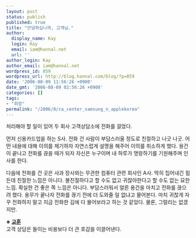 ```yaml
---
layout: post
status: publish
published: true
title: "안녕하십니까, 고객님."
author:
  display_name: Kay
  login: Kay
  email: iam@hannal.net
  url: ''
author_login: Kay
author_email: iam@hannal.net
wordpress_id: 859
wordpress_url: http://blog.hannal.com/blog/?p=859
date: '2006-08-09 11:56:26 +0900'
date_gmt: '2006-08-09 02:56:26 +0900'
categories: []
tags:
- "희망"
permalink: "/2006/8/ca_center_samsung_n_applekorea"
---
```

<p>처리해야 할 일이 있어 두 회사 고객상담소에 전화를 걸었다.</p>
<p>먼저 신용카드업을 하는 S사. 전화 건 사람이 부담스러울 정도로 친절하고 나긋 나긋. 어떤 내용에 대해 이의를 제기하자 자연스럽게 설명을 해주어 이의를 취소하게 했다. 용건이 끝나고 전화를 끊을 때가 되자 자신은 누구이며 내 하루가 명랑하기를 기원해주며 인사를 한다.</p>
<p>다음에 전화를 건 곳은 사과 장사와는 무관한 컴퓨터 관련 회사인 A사. 딱히 집어내긴 힘든데 친절한 느낌은 아니다. 불친절하다고 할 수도 없고 귀찮아한다고 할 수도 없는 묘한 느낌. 확실한 건 좋은 쪽 느낌은 아니다. 부담스러워서 얼른 용건을 마치고 전화를 끊으려 했다. 용무가 끝나자 전화를 끊기 전에 더 도와줄 일 없냐고 물어본다. 마치 귀찮게 자꾸 전화하지 말고 지금 전화한 김에 다 물어보라고 하는 것 같았다. 물론, 그럴리는 없겠지만.</p>
<p><strong>※ <u>교훈</u></strong><br />
고객 상담은 들이는 비용보다 더 큰 호감을 이끌어낸다.</p>
